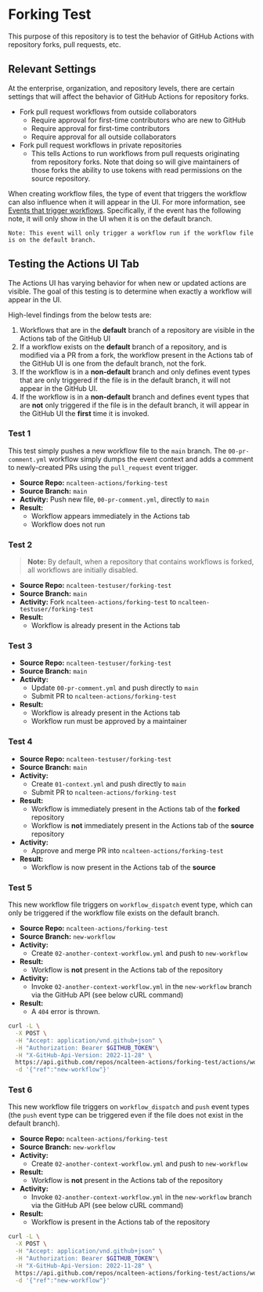 # Forking Test

This purpose of this repository is to test the behavior of GitHub Actions with
repository forks, pull requests, etc.

## Relevant Settings

At the enterprise, organization, and repository levels, there are certain
settings that will affect the behavior of GitHub Actions for repository forks.

- Fork pull request workflows from outside collaborators
  - Require approval for first-time contributors who are new to GitHub
  - Require approval for first-time contributors
  - Require approval for all outside collaborators
- Fork pull request workflows in private repositories
  - This tells Actions to run workflows from pull requests originating from
    repository forks. Note that doing so will give maintainers of those forks
    the ability to use tokens with read permissions on the source repository.

When creating workflow files, the type of event that triggers the workflow can
also influence when it will appear in the UI. For more information, see
[Events that trigger workflows](https://docs.github.com/en/actions/using-workflows/events-that-trigger-workflows).
Specifically, if the event has the following note, it will only show in the UI
when it is on the default branch.

```plain
Note: This event will only trigger a workflow run if the workflow file is on the default branch.
```

## Testing the Actions UI Tab

The Actions UI has varying behavior for when new or updated actions are visible.
The goal of this testing is to determine when exactly a workflow will appear in
the UI.

High-level findings from the below tests are:

1. Workflows that are in the **default** branch of a repository are visible in
   the Actions tab of the GitHub UI
2. If a workflow exists on the **default** branch of a repository, and is
   modified via a PR from a fork, the workflow present in the Actions tab of the
   GitHub UI is one from the default branch, not the fork.
3. If the workflow is in a **non-default** branch and only defines event types
   that are only triggered if the file is in the default branch, it will not
   appear in the GitHub UI.
4. If the workflow is in a **non-default** branch and defines event types that
   are **not** only triggered if the file is in the default branch, it will
   appear in the GitHub UI the **first** time it is invoked.

### Test 1

This test simply pushes a new workflow file to the `main` branch. The
`00-pr-comment.yml` workflow simply dumps the event context and adds a comment
to newly-created PRs using the `pull_request` event trigger.

- **Source Repo:** `ncalteen-actions/forking-test`
- **Source Branch:** `main`
- **Activity:** Push new file, `00-pr-comment.yml`, directly to `main`
- **Result:**
  - Workflow appears immediately in the Actions tab
  - Workflow does not run

### Test 2

> **Note:** By default, when a repository that contains workflows is forked, all
> workflows are initially disabled.

- **Source Repo:** `ncalteen-testuser/forking-test`
- **Source Branch:** `main`
- **Activity:** Fork `ncalteen-actions/forking-test` to
  `ncalteen-testuser/forking-test`
- **Result:**
  - Workflow is already present in the Actions tab

### Test 3

- **Source Repo:** `ncalteen-testuser/forking-test`
- **Source Branch:** `main`
- **Activity:**
  - Update `00-pr-comment.yml` and push directly to `main`
  - Submit PR to `ncalteen-actions/forking-test`
- **Result:**
  - Workflow is already present in the Actions tab
  - Workflow run must be approved by a maintainer

### Test 4

- **Source Repo:** `ncalteen-testuser/forking-test`
- **Source Branch:** `main`
- **Activity:**
  - Create `01-context.yml` and push directly to `main`
  - Submit PR to `ncalteen-actions/forking-test`
- **Result:**
  - Workflow is immediately present in the Actions tab of the **forked**
    repository
  - Workflow is **not** immediately present in the Actions tab of the **source**
    repository
- **Activity:**
  - Approve and merge PR into `ncalteen-actions/forking-test`
- **Result:**
  - Workflow is now present in the Actions tab of the **source**

### Test 5

This new workflow file triggers on `workflow_dispatch` event type, which can
only be triggered if the workflow file exists on the default branch.

- **Source Repo:** `ncalteen-actions/forking-test`
- **Source Branch:** `new-workflow`
- **Activity:**
  - Create `02-another-context-workflow.yml` and push to `new-workflow`
- **Result:**
  - Workflow is **not** present in the Actions tab of the repository
- **Activity:**
  - Invoke `02-another-context-workflow.yml` in the `new-workflow` branch via
    the GitHub API (see below cURL command)
- **Result:**
  - A `404` error is thrown.

```bash
curl -L \
  -X POST \
  -H "Accept: application/vnd.github+json" \
  -H "Authorization: Bearer $GITHUB_TOKEN"\
  -H "X-GitHub-Api-Version: 2022-11-28" \
  https://api.github.com/repos/ncalteen-actions/forking-test/actions/workflows/02-another-context-workflow.yml/dispatches \
  -d '{"ref":"new-workflow"}'
```

### Test 6

This new workflow file triggers on `workflow_dispatch` and `push` event types
(the `push` event type can be triggered even if the file does not exist in the
default branch).

- **Source Repo:** `ncalteen-actions/forking-test`
- **Source Branch:** `new-workflow`
- **Activity:**
  - Create `02-another-context-workflow.yml` and push to `new-workflow`
- **Result:**
  - Workflow is **not** present in the Actions tab of the repository
- **Activity:**
  - Invoke `02-another-context-workflow.yml` in the `new-workflow` branch via
    the GitHub API (see below cURL command)
- **Result:**
  - Workflow is present in the Actions tab of the repository

```bash
curl -L \
  -X POST \
  -H "Accept: application/vnd.github+json" \
  -H "Authorization: Bearer $GITHUB_TOKEN"\
  -H "X-GitHub-Api-Version: 2022-11-28" \
  https://api.github.com/repos/ncalteen-actions/forking-test/actions/workflows/02-another-context-workflow.yml/dispatches \
  -d '{"ref":"new-workflow"}'
```
